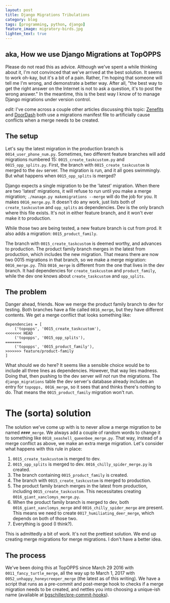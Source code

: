 ```yaml
---
layout: post
title: Django Migrations Tribulations
category: blog
tags: [programming, python, django]
feature_image: migratory-birds.jpg
lighten_text: true
---
```


## aka, How we use Django Migrations at TopOPPS

Please do not read this as advice. Although we've spent a while thinking about it, I'm not convinced that we've arrived at the best solution. It seems to work oh-kay, but it's a bit of a pain. Rather, I'm hoping that someone will tell me I'm wrong, and demonstrate a better way. After all, "the best way to get the right answer on the Internet is not to ask a question, it's to post the wrong answer." In the meantime, this is the best way I know of to manage Django migrations under version control.

*edit:* I've come across a couple other articles discussing this topic: [Zenefits](https://engineering.zenefits.com/2015/11/using-old-ideas-to-solve-new-problems/) and [DoorDash](https://blog.doordash.com/tips-for-building-high-quality-django-apps-at-scale-a5a25917b2b5) both use a migrations manifest file to artificially cause conflicts when a merge needs to be created.

## The setup

Let's say the latest migration in the production branch is `0014_user_phone_num.py`. Sometimes, two different feature branches will add migrations numbered 15: `0015_create_taskcustom.py` and `0015_opp_splits.py`. First, the branch with `0015_create_taskcustom` is merged to the `dev` server. The migration is run, and it all goes swimmingly. But what happens when `0015_opp_splits` is merged?

Django expects a single migration to be the 'latest' migration. When there are two 'latest' migrations, it will refuse to run until you make a merge migration; `./manage.py makemigrations --merge` will do the job for you. It makes `0016_merge.py`. It doesn't do any work, just lists both of `create_taskcustom` and `opp_splits` as dependencies. Dev is the only branch where this file exists. It's not in either feature branch, and it won't ever make it to production.

While those two are being tested, a new feature branch is cut from prod. It also adds a migration: `0015_product_family`.

The branch with `0015_create_taskcustom` is deemed worthy, and advances to production. The product family branch merges in the latest from production, which includes the new migration. That means there are now two 0015 migrations in that branch, so we make a merge migration: `0016_merge.py`. *This* `0016_merge` is different from the one that lives in the dev branch. It had dependencies for `create_taskcustom` and `product_family`, while the dev one knows about `create_taskcustom` and `opp_splits`.

## The problem

Danger ahead, friends. Now we merge the product family branch to dev for testing. Both branches have a file called `0016_merge`, but they have different contents. We get a merge conflict that looks something like:

```
dependencies = [
    ('topopps', '0015_create_taskcustom'),
<<<<<<< HEAD
    ('topopps', '0015_opp_splits'),
=======
    ('topopps', '0015_product_family'),
>>>>>>> feature/product-family
]
```

What should we do here? It seems like a sensible choice would be to include all three lines as dependencies. However, that way lies madness. Doing that, then pushing to the dev server *will not* run the migrations. The `django_migrations` table the dev server's database already includes an entry for `topopps, 0016_merge`, so it sees that and thinks there's nothing to do. That means the `0015_product_family` migration won't run.

# The (sorta) solution

The solution we've come up with is to never allow a merge migration to be named `####_merge`. We always add a couple of random words to change it to something like `0018_seashell_queenbee_merge.py`. That way, instead of a merge conflict as above, we make an extra merge migration. Let's consider what happens with this rule in place:

1. `0015_create_taskcustom` is merged to dev.
2. `0015_opp_splits` is merged to dev. `0016_chilly_spider_merge.py` is created.
3. The branch containing `0015_product_family` is created.
4. The branch with `0015_create_taskcustom` is merged to production.
5. The product family branch merges in the latest from production, including `0015_create_taskcustom`. This necessitates creating `0016_giant_xanclomys_merge.py`.
6. When the product family branch is merged to dev, both `0016_giant_xanclomys_merge` and `0016_chilly_spider_merge` are present. This means we need to create `0017_humiliating_deer_merge`, which depends on both of those two.
7. Everything is good (I think?).

This is admittedly a bit of work. It's not the prettiest solution. We end up creating merge migrations for merge migrations. I don't have a better idea.

## The process

We've been doing this at TopOPPS since March 29 2016 with `0011_fancy_turtle_merge`, all the way up to  March 1, 2017 with `0052_unhappy_honeycreeper_merge` (the latest as of this writing). We have a script that runs as a pre-commit and post-merge hook to checks if a merge migration needs to be created, and nettles you into choosing a unique-ish name (available at [bgschiller/pre-commit-hooks](https://github.com/bgschiller/pre-commit-hooks/blob/master/pre_commit_hooks/django_migration_merge.py)).
